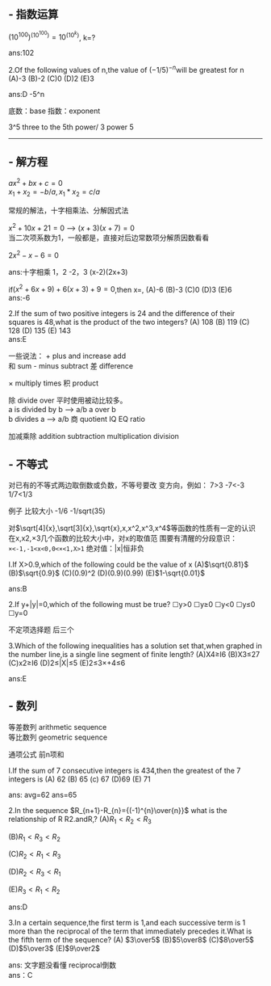 ## - 指数运算
${(10^{100})}^{(10^{100})}=10^{(10^{k})}$, k=?

ans:102  

2.Of the following values of n,the value of $(-1/5)^{-n}$will be
greatest for n
(A)-3
(B)-2
(C)0
(D)2
(E)3

ans:D  -5^n

底数：base  指数：exponent  

3^5  three to the 5th power/ 3 power 5

---

## - 解方程

$ax^2+bx+c=0$  
$x_1+x_2=-b/a,x_1*x_2=c/a$  

常规的解法，十字相乘法、分解因式法  

$x^2+10x+21=0$  --> $(x+3)(x+7)=0$   
当二次项系数为1，一般都是，直接对后边常数项分解质因数看看  


$2x^2-x-6=0$ 

ans:十字相乘 1，2 -2，3 (x-2)(2x+3)

if$(x^2+6x+9)+6(x+3)+9=0$,then x=,
(A)-6
(B)-3
(C)0
(D)3
(E)6  
ans:-6  

2.If the sum of two positive integers is 24 and the
difference of their squares is 48,what is the product of the
two integers?
(A)
108
(B)
119
(C)
128
(D)
135
(E)
143  
ans:E

一些说法：
\+ plus and increase add  
和 sum
\- minus subtract 
差 difference

× multiply times
积 product

除 divide  over
平时使用被动比较多。  
a is divided by b --> a/b   a over b  
b divides a --> a/b
商 quotient IQ EQ  ratio  


加减乘除 addition subtraction multiplication division

## - 不等式

对已有的不等式两边取倒数或负数，不等号要改
变方向，例如：
7>3
-7<-3
1/7<1/3

例子 比较大小
-1/6 -1/sqrt(35)

对$\sqrt[4]{x},\sqrt[3]{x},\sqrt{x},x,x^2,x^3,x^4$等函数的性质有一定的认识
在x,x2,×3几个函数的比较大小中，对x的取值范
围要有清醒的分段意识：
``×<-1,-1<x<0,0<×<1,X>1``
绝对值：|x|恒非负


I.If X>0.9,which of the following could be the value of x
(A)$\sqrt{0.81}$
(B)$\sqrt{0.9}$
(C)(0.9)^2
(D)(0.9)(0.99)
(E)$1-\sqrt{0.01}$

ans:B


2.If y+|y|=0,which of the following must be true?
☐y>0
☐y≥0
☐y<0
☐y≤0
☐y=0  

不定项选择题 后三个  


3.Which of the following inequalities has a solution set that,when
graphed in the number line,is a single line segment of finite length?
(A)X4≥I6
(B)X3≤27
(C)x2≥I6
(D)2≤|X|≤5
(E)2≤3×+4≤6

ans:E

## - 数列

等差数列 arithmetic sequence  
等比数列 geometric  sequence  

通项公式 前n项和  


I.If the sum of 7 consecutive integers is 434,then the
greatest of the 7 integers is
(A)
62
(B)
65
(c)
67
(D)69
(E)
71

ans: avg=62  ans=65


2.In the sequence $R_{n+1}-R_{n}={(-1)^{n}\over{n}}$
what is the relationship
of R R2.andR,?
(A)$R_1<R_2<R_3$

(B)$R_1<R_3<R_2$

(C)$R_2<R_1<R_3$

(D)$R_2<R_3<R_1$

(E)$R_3<R_1<R_2$

ans:D


3.In a certain sequence,the first term is 1,and each successive
term is 1 more than the reciprocal of the term that immediately
precedes it.What is the fifth term of the sequence?
(A)
$3\over5$
(B)$5\over8$
(C)$8\over5$
(D)$5\over3$
(E)$9\over2$


ans: 文字题没看懂  reciprocal倒数    
ans：C

